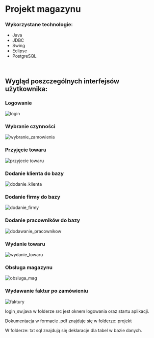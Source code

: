 # Projekt magazynu

### Wykorzystane technologie:
* Java
* JDBC
* Swing
* Eclipse
* PostgreSQL

<br>

## Wygląd poszczególnych interfejsów użytkownika:

### Logowanie
![login](https://user-images.githubusercontent.com/37865264/108245895-1a273980-7151-11eb-8094-1ebdd514510d.png)
<br>

### Wybranie czynności
![wybranie_zamowienia](https://user-images.githubusercontent.com/37865264/108245993-3925cb80-7151-11eb-9281-b93f4c51a12d.png)
<br>

### Przyjęcie towaru
![przyjecie towaru](https://user-images.githubusercontent.com/37865264/108246111-5a86b780-7151-11eb-839a-d31693c2729c.png)
<br>

### Dodanie klienta do bazy
![dodanie_klienta](https://user-images.githubusercontent.com/37865264/108246177-6d998780-7151-11eb-9ee4-ca6f41b8460d.png)
<br>

### Dodanie firmy do bazy
![dodanie_firmy](https://user-images.githubusercontent.com/37865264/108246225-7b4f0d00-7151-11eb-92a2-24d22ecc8e7a.png)
<br>

### Dodanie pracowników do bazy
![dodawanie_pracownikow](https://user-images.githubusercontent.com/37865264/108246847-3677a600-7152-11eb-96d7-199c1e176ebe.png)
<br>

### Wydanie towaru
![wydanie_towaru](https://user-images.githubusercontent.com/37865264/108246897-455e5880-7152-11eb-8da5-ef173bce09e3.png)
<br>

### Obsługa magazynu
![obsluga_mag](https://user-images.githubusercontent.com/37865264/108246953-57d89200-7152-11eb-893e-2c115cb55753.png)
<br>

### Wydawanie faktur po zamówieniu
![faktury](https://user-images.githubusercontent.com/37865264/108247008-64f58100-7152-11eb-8392-4c8c560d06f4.png)
<br>

login_sw.java w folderze src jest oknem logowania oraz startu aplikacji. <br>

Dokumentacja w formacie .pdf znajduje się w folderze: projekt <br>

W folderze: txt sql znajdują się deklaracje dla tabel w bazie danych.<br>

